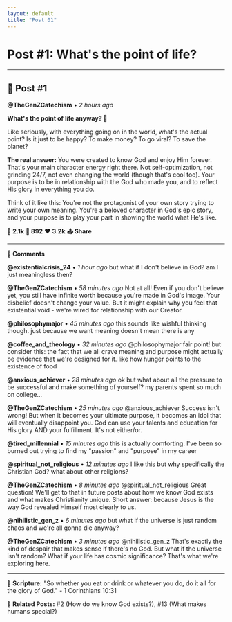 ```yaml
---
layout: default
title: "Post 01"
---
```

# Post #1: What's the point of life?

---

## 📱 Post #1

**@TheGenZCatechism** • *2 hours ago*

**What's the point of life anyway? 🤔**

Like seriously, with everything going on in the world, what's the actual point? Is it just to be happy? To make money? To go viral? To save the planet?

**The real answer:** You were created to know God and enjoy Him forever. That's your main character energy right there. Not self-optimization, not grinding 24/7, not even changing the world (though that's cool too). Your purpose is to be in relationship with the God who made you, and to reflect His glory in everything you do.

Think of it like this: You're not the protagonist of your own story trying to write your own meaning. You're a beloved character in God's epic story, and your purpose is to play your part in showing the world what He's like.

**💭 2.1k** **🔄 892** **❤️ 3.2k** **📤 Share**

---

**💬 Comments**

**@existentialcrisis_24** • *1 hour ago*
but what if I don't believe in God? am I just meaningless then?

**@TheGenZCatechism** • *58 minutes ago*
Not at all! Even if you don't believe yet, you still have infinite worth because you're made in God's image. Your disbelief doesn't change your value. But it might explain why you feel that existential void - we're wired for relationship with our Creator.

**@philosophymajor** • *45 minutes ago*
this sounds like wishful thinking though. just because we want meaning doesn't mean there is any

**@coffee_and_theology** • *32 minutes ago*
@philosophymajor fair point! but consider this: the fact that we all crave meaning and purpose might actually be evidence that we're designed for it. like how hunger points to the existence of food

**@anxious_achiever** • *28 minutes ago*
ok but what about all the pressure to be successful and make something of yourself? my parents spent so much on college...

**@TheGenZCatechism** • *25 minutes ago*
@anxious_achiever Success isn't wrong! But when it becomes your ultimate purpose, it becomes an idol that will eventually disappoint you. God can use your talents and education for His glory AND your fulfillment. It's not either/or.

**@tired_millennial** • *15 minutes ago*
this is actually comforting. I've been so burned out trying to find my "passion" and "purpose" in my career

**@spiritual_not_religious** • *12 minutes ago*
I like this but why specifically the Christian God? what about other religions?

**@TheGenZCatechism** • *8 minutes ago*
@spiritual_not_religious Great question! We'll get to that in future posts about how we know God exists and what makes Christianity unique. Short answer: because Jesus is the way God revealed Himself most clearly to us.

**@nihilistic_gen_z** • *6 minutes ago*
but what if the universe is just random chaos and we're all gonna die anyway?

**@TheGenZCatechism** • *3 minutes ago*
@nihilistic_gen_z That's exactly the kind of despair that makes sense if there's no God. But what if the universe isn't random? What if your life has cosmic significance? That's what we're exploring here.

---

**📖 Scripture:** "So whether you eat or drink or whatever you do, do it all for the glory of God." - 1 Corinthians 10:31

**🔗 Related Posts:** #2 (How do we know God exists?), #13 (What makes humans special?) 
